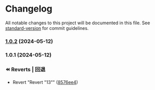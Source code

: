 # Changelog

All notable changes to this project will be documented in this file. See [standard-version](https://github.com/conventional-changelog/standard-version) for commit guidelines.

### [1.0.2](https://github.com/xuguanjie0706/everytrytest/compare/v1.0.1...v1.0.2) (2024-05-12)

### 1.0.1 (2024-05-12)


### ⏪ Reverts | 回退

* Revert "Revert "13"" ([8576ee4](https://github.com/xuguanjie0706/everytrytest/commit/8576ee409c888cb1e35ee518333d19aefb769aeb))
